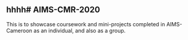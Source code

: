 hhhh# AIMS-CMR-2020
---
This is to showcase coursework and mini-projects completed in AIMS-Cameroon as an individual, and also as a group.
